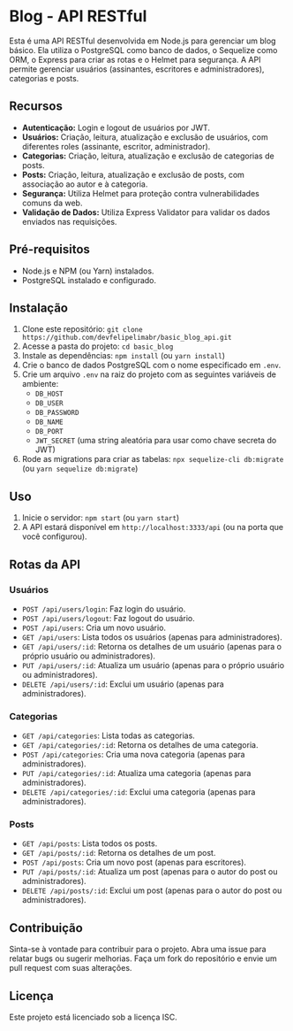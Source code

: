 # Blog - API RESTful

Esta é uma API RESTful desenvolvida em Node.js para gerenciar um blog básico. Ela utiliza o PostgreSQL como banco de dados, o Sequelize como ORM, o Express para criar as rotas e o Helmet para segurança. A API permite gerenciar usuários (assinantes, escritores e administradores), categorias e posts.

## Recursos

- **Autenticação:** Login e logout de usuários por JWT.
- **Usuários:** Criação, leitura, atualização e exclusão de usuários, com diferentes roles (assinante, escritor, administrador).
- **Categorias:** Criação, leitura, atualização e exclusão de categorias de posts.
- **Posts:** Criação, leitura, atualização e exclusão de posts, com associação ao autor e à categoria.
- **Segurança:** Utiliza Helmet para proteção contra vulnerabilidades comuns da web.
- **Validação de Dados:** Utiliza Express Validator para validar os dados enviados nas requisições.

## Pré-requisitos

- Node.js e NPM (ou Yarn) instalados.
- PostgreSQL instalado e configurado.

## Instalação

1. Clone este repositório: `git clone https://github.com/devfelipelimabr/basic_blog_api.git`
2. Acesse a pasta do projeto: `cd basic_blog`
3. Instale as dependências: `npm install` (ou `yarn install`)
4. Crie o banco de dados PostgreSQL com o nome especificado em `.env`.
5. Crie um arquivo `.env` na raiz do projeto com as seguintes variáveis de ambiente:
   - `DB_HOST`
   - `DB_USER`
   - `DB_PASSWORD`
   - `DB_NAME`
   - `DB_PORT`
   - `JWT_SECRET` (uma string aleatória para usar como chave secreta do JWT)
6. Rode as migrations para criar as tabelas: `npx sequelize-cli db:migrate` (ou `yarn sequelize db:migrate`)

## Uso

1. Inicie o servidor: `npm start` (ou `yarn start`)
2. A API estará disponível em `http://localhost:3333/api` (ou na porta que você configurou).

## Rotas da API

### Usuários

- `POST /api/users/login`: Faz login do usuário.
- `POST /api/users/logout`: Faz logout do usuário.
- `POST /api/users`: Cria um novo usuário.
- `GET /api/users`: Lista todos os usuários (apenas para administradores).
- `GET /api/users/:id`: Retorna os detalhes de um usuário (apenas para o próprio usuário ou administradores).
- `PUT /api/users/:id`: Atualiza um usuário (apenas para o próprio usuário ou administradores).
- `DELETE /api/users/:id`: Exclui um usuário (apenas para administradores).

### Categorias

- `GET /api/categories`: Lista todas as categorias.
- `GET /api/categories/:id`: Retorna os detalhes de uma categoria.
- `POST /api/categories`: Cria uma nova categoria (apenas para administradores).
- `PUT /api/categories/:id`: Atualiza uma categoria (apenas para administradores).
- `DELETE /api/categories/:id`: Exclui uma categoria (apenas para administradores).

### Posts

- `GET /api/posts`: Lista todos os posts.
- `GET /api/posts/:id`: Retorna os detalhes de um post.
- `POST /api/posts`: Cria um novo post (apenas para escritores).
- `PUT /api/posts/:id`: Atualiza um post (apenas para o autor do post ou administradores).
- `DELETE /api/posts/:id`: Exclui um post (apenas para o autor do post ou administradores).

## Contribuição

Sinta-se à vontade para contribuir para o projeto. Abra uma issue para relatar bugs ou sugerir melhorias. Faça um fork do repositório e envie um pull request com suas alterações.

## Licença

Este projeto está licenciado sob a licença ISC.
